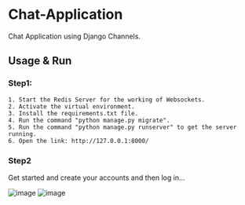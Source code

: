 # Chat-Application
Chat Application using Django Channels.

## Usage & Run
### Step1:
    1. Start the Redis Server for the working of Websockets.
    2. Activate the virtual environment.
    3. Install the requirements.txt file.
    4. Run the command "python manage.py migrate".
    5. Run the command "python manage.py runserver" to get the server running.
    6. Open the link: http://127.0.0.1:8000/
    
### Step2
Get started and create your accounts and then log in…

![image](https://user-images.githubusercontent.com/46236489/236648710-01f19695-0fe0-4c79-aa02-e521b8e2620f.png)
![image](https://user-images.githubusercontent.com/46236489/236648783-e5cecd18-faf2-4de1-8165-09a91f6e8b76.png)





